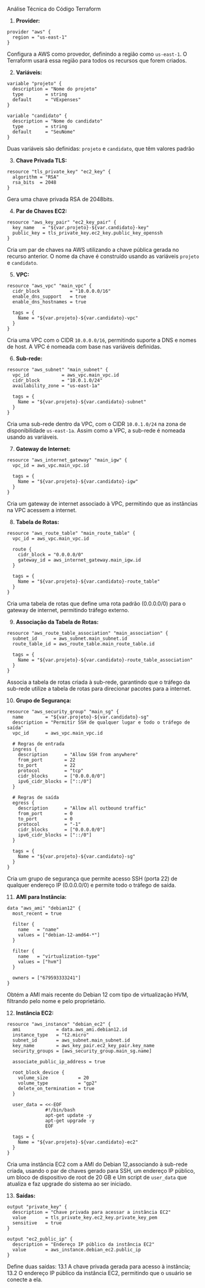 Análise Técnica do Código Terraform

1. **Provider:**
   
  ```
  provider "aws" {
    region = "us-east-1"
  }
  ```

Configura a AWS como provedor, definindo a região como `us-east-1`. O Terraform usará essa região para todos os recursos que forem criados.

2. **Variáveis:**
   
  ```
  variable "projeto" {
    description = "Nome do projeto"
    type        = string
    default     = "VExpenses"
  }
  
  variable "candidato" {
    description = "Nome do candidato"
    type        = string
    default     = "SeuNome"
  }
  ```
Duas variáveis são definidas: `projeto` e `candidato`, que têm valores padrão

3. **Chave Privada TLS:**

  ```
  resource "tls_private_key" "ec2_key" {
    algorithm = "RSA"
    rsa_bits  = 2048
  }
  ```
Gera uma chave privada RSA de 2048bits.

4. **Par de Chaves EC2:**

  ```
  resource "aws_key_pair" "ec2_key_pair" {
    key_name   = "${var.projeto}-${var.candidato}-key"
    public_key = tls_private_key.ec2_key.public_key_openssh
  }
  ```
Cria um par de chaves na AWS utilizando a chave pública gerada no recurso anterior. O nome da chave é construído usando as variáveis `projeto` e `candidato`.

5. **VPC:**

  ```
  resource "aws_vpc" "main_vpc" {
    cidr_block           = "10.0.0.0/16"
    enable_dns_support   = true
    enable_dns_hostnames = true
  
    tags = {
      Name = "${var.projeto}-${var.candidato}-vpc"
    }
  }
  ```

Cria uma VPC com o CIDR `10.0.0.0/16`, permitindo suporte a DNS e nomes de host. A VPC é nomeada com base nas variáveis definidas.

6. **Sub-rede:**

  ```
  resource "aws_subnet" "main_subnet" {
    vpc_id            = aws_vpc.main_vpc.id
    cidr_block        = "10.0.1.0/24"
    availability_zone = "us-east-1a"
  
    tags = {
      Name = "${var.projeto}-${var.candidato}-subnet"
    }
  }
  ```

Cria uma sub-rede dentro da VPC, com o CIDR `10.0.1.0/24` na zona de disponibilidade `us-east-1a`. Assim como a VPC, a sub-rede é nomeada usando as variáveis.

7. **Gateway de Internet:**

  ```
  resource "aws_internet_gateway" "main_igw" {
    vpc_id = aws_vpc.main_vpc.id
  
    tags = {
      Name = "${var.projeto}-${var.candidato}-igw"
    }
  }
  ```
Cria um gateway de internet associado à VPC, permitindo que as instâncias na VPC acessem a internet.

8. **Tabela de Rotas:**

  ```
  resource "aws_route_table" "main_route_table" {
    vpc_id = aws_vpc.main_vpc.id
  
    route {
      cidr_block = "0.0.0.0/0"
      gateway_id = aws_internet_gateway.main_igw.id
    }
  
    tags = {
      Name = "${var.projeto}-${var.candidato}-route_table"
    }
  }
  ```

Cria uma tabela de rotas que define uma rota padrão (0.0.0.0/0) para o gateway de internet, permitindo tráfego externo.

9. **Associação da Tabela de Rotas:**

  ```
  resource "aws_route_table_association" "main_association" {
    subnet_id      = aws_subnet.main_subnet.id
    route_table_id = aws_route_table.main_route_table.id
  
    tags = {
      Name = "${var.projeto}-${var.candidato}-route_table_association"
    }
  }
  ```
Associa a tabela de rotas criada à sub-rede, garantindo que o tráfego da sub-rede utilize a tabela de rotas para direcionar pacotes para a internet.

10. **Grupo de Segurança:**

  ```
  resource "aws_security_group" "main_sg" {
    name        = "${var.projeto}-${var.candidato}-sg"
    description = "Permitir SSH de qualquer lugar e todo o tráfego de saída"
    vpc_id      = aws_vpc.main_vpc.id
  
    # Regras de entrada
    ingress {
      description      = "Allow SSH from anywhere"
      from_port        = 22
      to_port          = 22
      protocol         = "tcp"
      cidr_blocks      = ["0.0.0.0/0"]
      ipv6_cidr_blocks = ["::/0"]
    }
  
    # Regras de saída
    egress {
      description      = "Allow all outbound traffic"
      from_port        = 0
      to_port          = 0
      protocol         = "-1"
      cidr_blocks      = ["0.0.0.0/0"]
      ipv6_cidr_blocks = ["::/0"]
    }
  
    tags = {
      Name = "${var.projeto}-${var.candidato}-sg"
    }
  }
  ```
Cria um grupo de segurança que permite acesso SSH (porta 22) de qualquer endereço IP (0.0.0.0/0) e permite todo o tráfego de saída.

11. **AMI para Instância:**

  ```
  data "aws_ami" "debian12" {
    most_recent = true
  
    filter {
      name   = "name"
      values = ["debian-12-amd64-*"]
    }
  
    filter {
      name   = "virtualization-type"
      values = ["hvm"]
    }
  
    owners = ["679593333241"]
  }
  ```
Obtém a AMI mais recente do Debian 12 com tipo de virtualização HVM, filtrando pelo nome e pelo proprietário.

12. **Instância EC2:**

  ```
  resource "aws_instance" "debian_ec2" {
    ami             = data.aws_ami.debian12.id
    instance_type   = "t2.micro"
    subnet_id       = aws_subnet.main_subnet.id
    key_name        = aws_key_pair.ec2_key_pair.key_name
    security_groups = [aws_security_group.main_sg.name]
  
    associate_public_ip_address = true
  
    root_block_device {
      volume_size           = 20
      volume_type           = "gp2"
      delete_on_termination = true
    }
  
    user_data = <<-EOF
                #!/bin/bash
                apt-get update -y
                apt-get upgrade -y
                EOF
  
    tags = {
      Name = "${var.projeto}-${var.candidato}-ec2"
    }
  }
  ```

Cria uma instância EC2 com a AMI do Debian 12,associando à sub-rede criada, usando o par de chaves gerado para SSH, um endereço IP público, um bloco de dispositivo de root de 20 GB e Um script de `user_data` que atualiza e faz upgrade do sistema ao ser iniciado.

13. **Saídas:**

  ```
  output "private_key" {
    description = "Chave privada para acessar a instância EC2"
    value       = tls_private_key.ec2_key.private_key_pem
    sensitive   = true
  }
  
  output "ec2_public_ip" {
    description = "Endereço IP público da instância EC2"
    value       = aws_instance.debian_ec2.public_ip
  }
  ```

Define duas saídas:
13.1 A chave privada gerada para acesso à instância;
13.2 O endereço IP público da instância EC2, permitindo que o usuário se conecte a ela.









